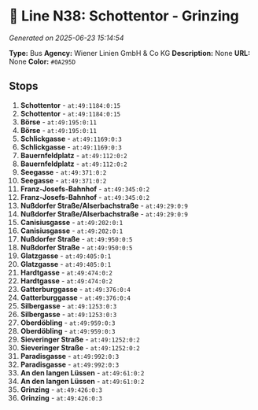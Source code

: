 # 🚌 Line N38: Schottentor - Grinzing

*Generated on 2025-06-23 15:14:54*

**Type:** Bus
**Agency:** Wiener Linien GmbH & Co KG
**Description:** None
**URL:** None
**Color:** `#0A295D`

## Stops

1. **Schottentor** - `at:49:1184:0:15`
2. **Schottentor** - `at:49:1184:0:15`
3. **Börse** - `at:49:195:0:11`
4. **Börse** - `at:49:195:0:11`
5. **Schlickgasse** - `at:49:1169:0:3`
6. **Schlickgasse** - `at:49:1169:0:3`
7. **Bauernfeldplatz** - `at:49:112:0:2`
8. **Bauernfeldplatz** - `at:49:112:0:2`
9. **Seegasse** - `at:49:371:0:2`
10. **Seegasse** - `at:49:371:0:2`
11. **Franz-Josefs-Bahnhof** - `at:49:345:0:2`
12. **Franz-Josefs-Bahnhof** - `at:49:345:0:2`
13. **Nußdorfer Straße/Alserbachstraße** - `at:49:29:0:9`
14. **Nußdorfer Straße/Alserbachstraße** - `at:49:29:0:9`
15. **Canisiusgasse** - `at:49:202:0:1`
16. **Canisiusgasse** - `at:49:202:0:1`
17. **Nußdorfer Straße** - `at:49:950:0:5`
18. **Nußdorfer Straße** - `at:49:950:0:5`
19. **Glatzgasse** - `at:49:405:0:1`
20. **Glatzgasse** - `at:49:405:0:1`
21. **Hardtgasse** - `at:49:474:0:2`
22. **Hardtgasse** - `at:49:474:0:2`
23. **Gatterburggasse** - `at:49:376:0:4`
24. **Gatterburggasse** - `at:49:376:0:4`
25. **Silbergasse** - `at:49:1253:0:3`
26. **Silbergasse** - `at:49:1253:0:3`
27. **Oberdöbling** - `at:49:959:0:3`
28. **Oberdöbling** - `at:49:959:0:3`
29. **Sieveringer Straße** - `at:49:1252:0:2`
30. **Sieveringer Straße** - `at:49:1252:0:2`
31. **Paradisgasse** - `at:49:992:0:3`
32. **Paradisgasse** - `at:49:992:0:3`
33. **An den langen Lüssen** - `at:49:61:0:2`
34. **An den langen Lüssen** - `at:49:61:0:2`
35. **Grinzing** - `at:49:426:0:3`
36. **Grinzing** - `at:49:426:0:3`